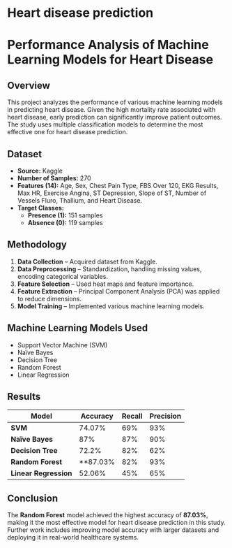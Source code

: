 # Heart disease prediction

# **Performance Analysis of Machine Learning Models for Heart Disease**  

## **Overview**  
This project analyzes the performance of various machine learning models in predicting heart disease. Given the high mortality rate associated with heart disease, early prediction can significantly improve patient outcomes. The study uses multiple classification models to determine the most effective one for heart disease prediction.  

## **Dataset**  
- **Source:** Kaggle  
- **Number of Samples:** 270  
- **Features (14):** Age, Sex, Chest Pain Type, FBS Over 120, EKG Results, Max HR, Exercise Angina, ST Depression, Slope of ST, Number of Vessels Fluro, Thallium, and Heart Disease.  
- **Target Classes:**  
  - **Presence (1):** 151 samples  
  - **Absence (0):** 119 samples  

## **Methodology**  
1. **Data Collection** – Acquired dataset from Kaggle.  
2. **Data Preprocessing** – Standardization, handling missing values, encoding categorical variables.  
3. **Feature Selection** – Used heat maps and feature importance.  
4. **Feature Extraction** – Principal Component Analysis (PCA) was applied to reduce dimensions.  
5. **Model Training** – Implemented various machine learning models.  

## **Machine Learning Models Used**  
- Support Vector Machine (SVM)  
- Naïve Bayes  
- Decision Tree  
- Random Forest  
- Linear Regression  

## **Results**  
| Model                 | Accuracy  | Recall  | Precision |  
|-----------------------|-----------|---------|-----------|  
| **SVM**               | 74.07%    | 69%     | 93%       |  
| **Naïve Bayes**       | 87%       | 87%     | 90%       |  
| **Decision Tree**     | 72.2%     | 82%     | 62%       |  
| **Random Forest**     | **87.03%  | 82%     | 93%       |  
| **Linear Regression** | 52.06%    | 45%     | 65%       |  

## **Conclusion**  
The **Random Forest** model achieved the highest accuracy of **87.03%**, making it the most effective model for heart disease prediction in this study. Further work includes improving model accuracy with larger datasets and deploying it in real-world healthcare systems.  


